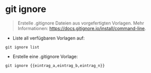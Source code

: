 # git ignore

> Erstelle .gitignore Dateien aus vorgefertigten Vorlagen.
> Mehr Informationen: <https://docs.gitignore.io/install/command-line>.

- Liste all verfügbaren Vorlagen auf:

`git ignore list`

- Erstelle eine .gitignore Vorlage:

`git ignore {{eintrag_a,eintrag_b,eintrag_n}}`
